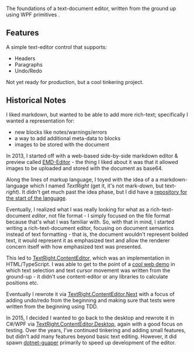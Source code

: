 The foundations of a text-document editor, written from the ground up using WPF primitives .

## Features

A simple text-editor control that supports:

- Headers
- Paragraphs
- Undo/Redo

Not yet ready for production, but a cool tinkering project.

## Historical Notes

I liked markdown, but wanted to be able to add more rich-text; specifically I wanted a representation for:

- new blocks like notes/warnings/errors
- a way to add additional meta-data to blocks
- images to be stored with the document

In 2013, I started off with a web-based side-by-side markdown editor & preview called [EMD-Editor](https://github.com/zastrowm/emd-editor) - the thing I liked about it was that it allowed images to be uploaded and stored with the document as base64.

Along the lines of markup language, I toyed with the idea of a a markdown-language which I named *TextRight* (get it, it's not mark-*down*, but text-*right*).  It didn't get much past the idea phase, but I did have a [repository for the start of the language](https://github.com/zastrowm/TextRight). 

Eventually, I realized what I was really looking for what as a rich-text-document *editor*, not file format - I simply focused on the file format because that's what I was familiar with.  So, with that in mind, I started writing a rich-text-document editor, focusing on document semantics instead of text formatting - that is, the document wouldn't represent bolded text, it would represent it as emphasized text and allow the renderer concern itself with how emphasized text was presented.

This led to [TextRight.ContentEditor](https://github.com/zastrowm/TextRight.ContentEditor), which was an implementation in HTML/TypeScript. I was able to get to the point of a [cool web demo](http://github.programdotrun.com/TextRight.ContentEditor.Demo/) in which text selection and text cursor movement was written from the ground-up - it didn't use content-editor or any libraries to calculate positions etc.

Eventually I rewrote it via [TextRight.ContentEditor.Next](https://github.com/zastrowm/TextRight.ContentEditor.Next) with a focus of adding undo/redo from the beginning and making sure that tests were written from the beginning using TDD.

In 2015, I decided I wanted to go back to the desktop and rewrote it in C#/WPF via [TextRight.ContentEditor.Desktop](https://github.com/zastrowm/TextRight.ContentEditor.Desktop), again with a good focus on testing.  Over the years, I've continued tinkering and adding small features, but didn't add many features beyond basic text editing.  However, it did spawn [dotnet-guaper](https://github.com/zastrowm/dotnet-guapr) primarily to speed up development of the editor.



